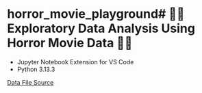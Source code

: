 # horror_movie_playground# 🎥🍿 Exploratory Data Analysis Using Horror Movie Data 👻💀

- Jupyter Notebook Extension for VS Code
- Python 3.13.3

[Data File Source](https://www.kaggle.com/datasets/sujaykapadnis/horror-movies-dataset)

